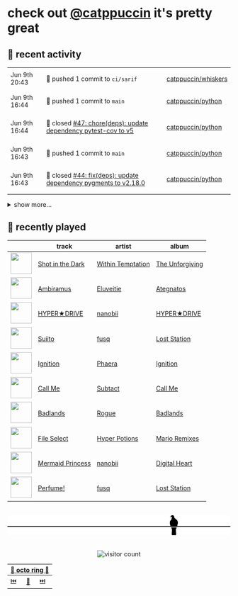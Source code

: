 # check out [@catppuccin](https://github.com/catppuccin) it's pretty great

## 📅 recent activity

<!-- SCRIPT:REPLACE:GITHUB -->
<table>
<tbody>
<tr>
<td><span title='2024-06-09T20:43:41+00:00'>Jun 9th 20:43</span></td>
<td>

🚢 pushed 1 commit to `ci/sarif`

</td>
<td>

[catppuccin/whiskers](https://github.com/catppuccin/whiskers)

</td>
</tr>
<tr>
<td><span title='2024-06-09T16:44:31+00:00'>Jun 9th 16:44</span></td>
<td>

🚢 pushed 1 commit to `main`

</td>
<td>

[catppuccin/python](https://github.com/catppuccin/python)

</td>
</tr>
<tr>
<td><span title='2024-06-09T16:44:30+00:00'>Jun 9th 16:44</span></td>
<td>

🎉 closed [#47: chore(deps): update dependency pytest-cov to v5](https://github.com/catppuccin/python/pull/47)

</td>
<td>

[catppuccin/python](https://github.com/catppuccin/python)

</td>
</tr>
<tr>
<td><span title='2024-06-09T16:43:46+00:00'>Jun 9th 16:43</span></td>
<td>

🚢 pushed 1 commit to `main`

</td>
<td>

[catppuccin/python](https://github.com/catppuccin/python)

</td>
</tr>
<tr>
<td><span title='2024-06-09T16:43:45+00:00'>Jun 9th 16:43</span></td>
<td>

🎉 closed [#44: fix(deps): update dependency pygments to v2.18.0](https://github.com/catppuccin/python/pull/44)

</td>
<td>

[catppuccin/python](https://github.com/catppuccin/python)

</td>
</tr>
</tbody>
</table>

<details>
<summary>show more...</summary>
<table>
<tbody>
<tr>
<td><span title='2024-06-09T16:43:32+00:00'>Jun 9th 16:43</span></td>
<td>

🎉 closed [#42: chore(deps): update dependency pytest to v8.2.2](https://github.com/catppuccin/python/pull/42)

</td>
<td>

[catppuccin/python](https://github.com/catppuccin/python)

</td>
</tr>
<tr>
<td><span title='2024-06-09T16:43:33+00:00'>Jun 9th 16:43</span></td>
<td>

🚢 pushed 1 commit to `main`

</td>
<td>

[catppuccin/python](https://github.com/catppuccin/python)

</td>
</tr>
<tr>
<td><span title='2024-06-09T16:43:21+00:00'>Jun 9th 16:43</span></td>
<td>

🚢 pushed 1 commit to `main`

</td>
<td>

[catppuccin/python](https://github.com/catppuccin/python)

</td>
</tr>
<tr>
<td><span title='2024-06-09T16:43:20+00:00'>Jun 9th 16:43</span></td>
<td>

🎉 closed [#45: fix(deps): update dependency tinycss2 to v1.3.0](https://github.com/catppuccin/python/pull/45)

</td>
<td>

[catppuccin/python](https://github.com/catppuccin/python)

</td>
</tr>
<tr>
<td><span title='2024-06-09T16:43:06+00:00'>Jun 9th 16:43</span></td>
<td>

🚢 pushed 1 commit to `main`

</td>
<td>

[catppuccin/python](https://github.com/catppuccin/python)

</td>
</tr>
<tr>
<td><span title='2024-06-09T16:43:05+00:00'>Jun 9th 16:43</span></td>
<td>

🎉 closed [#43: chore(deps): update dependency ruff to ^0.4.0](https://github.com/catppuccin/python/pull/43)

</td>
<td>

[catppuccin/python](https://github.com/catppuccin/python)

</td>
</tr>
<tr>
<td><span title='2024-06-09T16:42:52+00:00'>Jun 9th 16:42</span></td>
<td>

🚢 pushed 1 commit to `main`

</td>
<td>

[catppuccin/python](https://github.com/catppuccin/python)

</td>
</tr>
<tr>
<td><span title='2024-06-09T16:42:51+00:00'>Jun 9th 16:42</span></td>
<td>

🎉 closed [#46: chore(deps): update abatilo/actions-poetry action to v3](https://github.com/catppuccin/python/pull/46)

</td>
<td>

[catppuccin/python](https://github.com/catppuccin/python)

</td>
</tr>
<tr>
<td><span title='2024-06-09T16:42:41+00:00'>Jun 9th 16:42</span></td>
<td>

🚢 pushed 1 commit to `main`

</td>
<td>

[catppuccin/python](https://github.com/catppuccin/python)

</td>
</tr>
<tr>
<td><span title='2024-06-09T16:42:40+00:00'>Jun 9th 16:42</span></td>
<td>

🎉 closed [#48: chore(deps): update peaceiris/actions-gh-pages action to v4](https://github.com/catppuccin/python/pull/48)

</td>
<td>

[catppuccin/python](https://github.com/catppuccin/python)

</td>
</tr>
<tr>
<td><span title='2024-06-09T16:33:02+00:00'>Jun 9th 16:33</span></td>
<td>

🎉 closed [#39: fix(deps): update dependency rich to v13.7.1](https://github.com/catppuccin/python/pull/39)

</td>
<td>

[catppuccin/python](https://github.com/catppuccin/python)

</td>
</tr>
<tr>
<td><span title='2024-06-09T16:33:02+00:00'>Jun 9th 16:33</span></td>
<td>

🚢 pushed 1 commit to `main`

</td>
<td>

[catppuccin/python](https://github.com/catppuccin/python)

</td>
</tr>
</tbody>
</table>
</details>
<!-- SCRIPT:REPLACE:GITHUB -->

## 🎵 recently played

<!-- SCRIPT:REPLACE:SPOTIFY -->
| | track | artist | album |
| - | - | - | - |
| <img src="https://i.scdn.co/image/ab67616d00004851bcb4a0f3772f0a25db7eb965" width="48" height="48"> | [Shot in the Dark](https://open.spotify.com/track/5JpbpsjhJeNwixBzbobklV) | [Within Temptation](https://open.spotify.com/artist/3hE8S8ohRErocpkY7uJW4a) | [The Unforgiving](https://open.spotify.com/track/5JpbpsjhJeNwixBzbobklV) |
| <img src="https://i.scdn.co/image/ab67616d0000485199d9997692e9264812e160fe" width="48" height="48"> | [Ambiramus](https://open.spotify.com/track/4wxm46qMm1P7JH1ivm1BQ2) | [Eluveitie](https://open.spotify.com/artist/5X0N2k3qMnI8kSrGJT3kfT) | [Ategnatos](https://open.spotify.com/track/4wxm46qMm1P7JH1ivm1BQ2) |
| <img src="https://i.scdn.co/image/ab67616d00004851c7b06503ea51535b5b986a16" width="48" height="48"> | [HYPER★DRIVE](https://open.spotify.com/track/7B24A46hAbb1nPKhj1MkIl) | [nanobii](https://open.spotify.com/artist/7mUsBZ6g6BbAu2MBU8Nsu3) | [HYPER★DRIVE](https://open.spotify.com/track/7B24A46hAbb1nPKhj1MkIl) |
| <img src="https://i.scdn.co/image/ab67616d0000485139f3ace7a490b1073890f52c" width="48" height="48"> | [Suiito](https://open.spotify.com/track/07RPEOwBOCHQcyEbV0uYxL) | [fusq](https://open.spotify.com/artist/0q0K0FV5t8OnVpbIQTXOhI) | [Lost Station](https://open.spotify.com/track/07RPEOwBOCHQcyEbV0uYxL) |
| <img src="https://i.scdn.co/image/ab67616d00004851bee4d5f60534f5fdf970c0a7" width="48" height="48"> | [Ignition](https://open.spotify.com/track/7jj4HqEwNuwkBKbss0Ci2v) | [Phaera](https://open.spotify.com/artist/2AGumVLrXJSKuVQuAKEzYz) | [Ignition](https://open.spotify.com/track/7jj4HqEwNuwkBKbss0Ci2v) |
| <img src="https://i.scdn.co/image/ab67616d00004851fd203220392d6d22bb51a1a2" width="48" height="48"> | [Call Me](https://open.spotify.com/track/6uk4CUNfCc0Aqyn3w54dJK) | [Subtact](https://open.spotify.com/artist/6kx1NiHogZzkSU7lHMc3Ow) | [Call Me](https://open.spotify.com/track/6uk4CUNfCc0Aqyn3w54dJK) |
| <img src="https://i.scdn.co/image/ab67616d0000485193766026355ff27d4c3994cc" width="48" height="48"> | [Badlands](https://open.spotify.com/track/5lyyezhTRF3zT5aIzBEDo4) | [Rogue](https://open.spotify.com/artist/3zuevuwyBq4MiQzPB3nvW2) | [Badlands](https://open.spotify.com/track/5lyyezhTRF3zT5aIzBEDo4) |
| <img src="https://i.scdn.co/image/ab67616d00004851597aad37aa017e14f0602a75" width="48" height="48"> | [File Select](https://open.spotify.com/track/4oR3H2CZKBzLOloYWtpSPg) | [Hyper Potions](https://open.spotify.com/artist/1KkjjsBwGqU2YjS9OIucZV) | [Mario Remixes](https://open.spotify.com/track/4oR3H2CZKBzLOloYWtpSPg) |
| <img src="https://i.scdn.co/image/ab67616d0000485142b962263205c78be0cb8970" width="48" height="48"> | [Mermaid Princess](https://open.spotify.com/track/2GsOqHxi7Ukzc9WSkKvRJN) | [nanobii](https://open.spotify.com/artist/7mUsBZ6g6BbAu2MBU8Nsu3) | [Digital Heart](https://open.spotify.com/track/2GsOqHxi7Ukzc9WSkKvRJN) |
| <img src="https://i.scdn.co/image/ab67616d0000485139f3ace7a490b1073890f52c" width="48" height="48"> | [Perfume!](https://open.spotify.com/track/6BGbt6NGG5LGGqKdwAzzS8) | [fusq](https://open.spotify.com/artist/0q0K0FV5t8OnVpbIQTXOhI) | [Lost Station](https://open.spotify.com/track/6BGbt6NGG5LGGqKdwAzzS8) |

<!-- SCRIPT:REPLACE:SPOTIFY -->

<br>

<div align="center">

<picture>
    <source media="(prefers-color-scheme: light)" srcset="assets/pigeon-light.svg">
    <source media="(prefers-color-scheme: dark)" srcset="assets/pigeon-dark.svg">
    <img alt="pigeon sitting on a wire" src="assets/pigeon-light.svg">
</picture>

<br>
<br>

![visitor count](https://profile-counter.glitch.me/backwardspy/count.svg)

<table>
    <thead>
        <th colspan="3"><a href="https://octo-ring.com">🐙 octo ring 🐙</a></th>
    </thead>
    <tbody>
        <td><a href="https://octo-ring.com/p/backwardspy/prev">⏮️</a></td>
        <td><a href="https://octo-ring.com/p/backwardspy/random">🔀</a></td>
        <td><a href="https://octo-ring.com/p/backwardspy/next">⏭️</a></td>
    </tbody>
</table>

</div>
